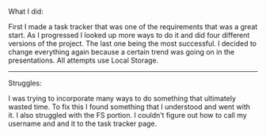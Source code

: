 What I did:

First I made a task tracker that was one of the requirements that was a great start. As I progressed I looked up more ways to do it and did four different versions of the project. The last one being the most successful. I decided to change everything again because a certain trend was going on in the presentations. All attempts use Local Storage.

---

Struggles:

I was trying to incorporate many ways to do something that ultimately wasted time. To fix this I found something that I understood and went with it. I also struggled with the FS portion. I couldn’t figure out how to call my username and and it to the task tracker page.
